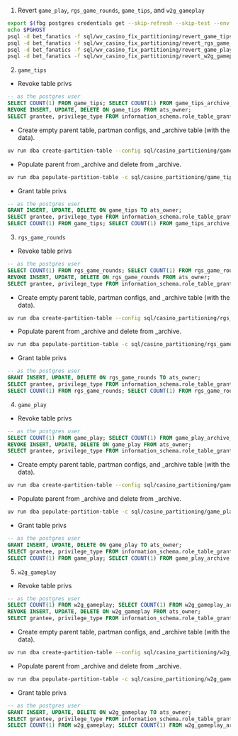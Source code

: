 1. Revert `game_play`, `rgs_game_rounds`, `game_tips`, and `w2g_gameplay`
```sh
export $(fbg postgres credentials get --skip-refresh --skip-test --env fbg-inf-dev-1nj fbg-inf-dev-1nj-postgresql)
echo $PGHOST
psql -d bet_fanatics -f sql/wv_casino_fix_partitioning/revert_game_tips.sql -v ON_ERROR_STOP=1
psql -d bet_fanatics -f sql/wv_casino_fix_partitioning/revert_rgs_game_rounds.sql -v ON_ERROR_STOP=1
psql -d bet_fanatics -f sql/wv_casino_fix_partitioning/revert_game_play.sql -v ON_ERROR_STOP=1
psql -d bet_fanatics -f sql/wv_casino_fix_partitioning/revert_w2g_gameplay_non_prod.sql -v ON_ERROR_STOP=1
```

2. `game_tips`

- Revoke table privs
```sql
-- as the postgres user
SELECT COUNT(1) FROM game_tips; SELECT COUNT(1) FROM game_tips_archive_old;
REVOKE INSERT, UPDATE, DELETE ON game_tips FROM ats_owner;
SELECT grantee, privilege_type FROM information_schema.role_table_grants WHERE table_name = 'game_tips';
```
- Create empty parent table, partman configs, and _archive table (with the data).
```sh
uv run dba create-partition-table --config sql/casino_partitioning/game_tips.yaml
```
- Populate parent from _archive and delete from _archive.
```sh
uv run dba populate-partition-table -c sql/casino_partitioning/game_tips.yaml
```
- Grant table privs
```sql
-- as the postgres user
GRANT INSERT, UPDATE, DELETE ON game_tips TO ats_owner;
SELECT grantee, privilege_type FROM information_schema.role_table_grants WHERE table_name = 'game_tips';
SELECT COUNT(1) FROM game_tips; SELECT COUNT(1) FROM game_tips_archive;
```

3. `rgs_game_rounds`

- Revoke table privs
```sql
-- as the postgres user
SELECT COUNT(1) FROM rgs_game_rounds; SELECT COUNT(1) FROM rgs_game_rounds_archive_old;
REVOKE INSERT, UPDATE, DELETE ON rgs_game_rounds FROM ats_owner;
SELECT grantee, privilege_type FROM information_schema.role_table_grants WHERE table_name = 'rgs_game_rounds';
```
- Create empty parent table, partman configs, and _archive table (with the data).
```sh
uv run dba create-partition-table --config sql/casino_partitioning/rgs_game_rounds.yaml
```
- Populate parent from _archive and delete from _archive.
```sh
uv run dba populate-partition-table -c sql/casino_partitioning/rgs_game_rounds.yaml
```
- Grant table privs
```sql
-- as the postgres user
GRANT INSERT, UPDATE, DELETE ON rgs_game_rounds TO ats_owner;
SELECT grantee, privilege_type FROM information_schema.role_table_grants WHERE table_name = 'rgs_game_rounds';
SELECT COUNT(1) FROM rgs_game_rounds; SELECT COUNT(1) FROM rgs_game_rounds_archive;
```

4. `game_play`

- Revoke table privs
```sql
-- as the postgres user
SELECT COUNT(1) FROM game_play; SELECT COUNT(1) FROM game_play_archive_old;
REVOKE INSERT, UPDATE, DELETE ON game_play FROM ats_owner;
SELECT grantee, privilege_type FROM information_schema.role_table_grants WHERE table_name = 'game_play';
```
- Create empty parent table, partman configs, and _archive table (with the data).
```sh
uv run dba create-partition-table --config sql/casino_partitioning/game_play.yaml
```
- Populate parent from _archive and delete from _archive.
```sh
uv run dba populate-partition-table -c sql/casino_partitioning/game_play.yaml
```
- Grant table privs
```sql
-- as the postgres user
GRANT INSERT, UPDATE, DELETE ON game_play TO ats_owner;
SELECT grantee, privilege_type FROM information_schema.role_table_grants WHERE table_name = 'game_play';
SELECT COUNT(1) FROM game_play; SELECT COUNT(1) FROM game_play_archive;
```

5. `w2g_gameplay`

- Revoke table privs
```sql
-- as the postgres user
SELECT COUNT(1) FROM w2g_gameplay; SELECT COUNT(1) FROM w2g_gameplay_archive_old;
REVOKE INSERT, UPDATE, DELETE ON w2g_gameplay FROM ats_owner;
SELECT grantee, privilege_type FROM information_schema.role_table_grants WHERE table_name = 'w2g_gameplay';
```
- Create empty parent table, partman configs, and _archive table (with the data).
```sh
uv run dba create-partition-table --config sql/casino_partitioning/w2g_gameplay.yaml
```
- Populate parent from _archive and delete from _archive.
```sh
uv run dba populate-partition-table -c sql/casino_partitioning/w2g_gameplay.yaml
```
- Grant table privs
```sql
-- as the postgres user
GRANT INSERT, UPDATE, DELETE ON w2g_gameplay TO ats_owner;
SELECT grantee, privilege_type FROM information_schema.role_table_grants WHERE table_name = 'w2g_gameplay';
SELECT COUNT(1) FROM w2g_gameplay; SELECT COUNT(1) FROM w2g_gameplay_archive;
```